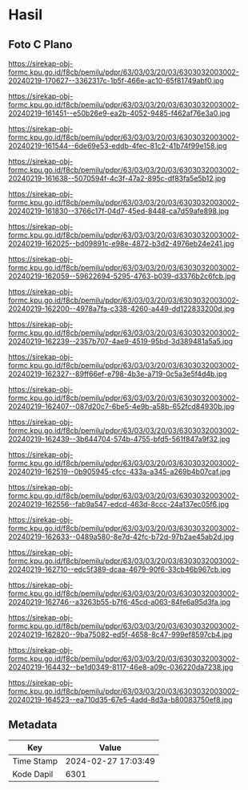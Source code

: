 # Hasil

## Foto C Plano

https://sirekap-obj-formc.kpu.go.id/f8cb/pemilu/pdpr/63/03/03/20/03/6303032003002-20240219-170627--3362317c-1b5f-466e-ac10-65f81749abf0.jpg

https://sirekap-obj-formc.kpu.go.id/f8cb/pemilu/pdpr/63/03/03/20/03/6303032003002-20240219-161451--e50b26e9-ea2b-4052-9485-f462af76e3a0.jpg

https://sirekap-obj-formc.kpu.go.id/f8cb/pemilu/pdpr/63/03/03/20/03/6303032003002-20240219-161544--6de69e53-eddb-4fec-81c2-41b74f99e158.jpg

https://sirekap-obj-formc.kpu.go.id/f8cb/pemilu/pdpr/63/03/03/20/03/6303032003002-20240219-161638--5070594f-4c3f-47a2-895c-df83fa5e5b12.jpg

https://sirekap-obj-formc.kpu.go.id/f8cb/pemilu/pdpr/63/03/03/20/03/6303032003002-20240219-161830--3766c17f-04d7-45ed-8448-ca7d59afe898.jpg

https://sirekap-obj-formc.kpu.go.id/f8cb/pemilu/pdpr/63/03/03/20/03/6303032003002-20240219-162025--bd09891c-e98e-4872-b3d2-4976eb24e241.jpg

https://sirekap-obj-formc.kpu.go.id/f8cb/pemilu/pdpr/63/03/03/20/03/6303032003002-20240219-162059--59622694-5295-4763-b039-d3376b2c6fcb.jpg

https://sirekap-obj-formc.kpu.go.id/f8cb/pemilu/pdpr/63/03/03/20/03/6303032003002-20240219-162200--4978a7fa-c338-4260-a449-dd122833200d.jpg

https://sirekap-obj-formc.kpu.go.id/f8cb/pemilu/pdpr/63/03/03/20/03/6303032003002-20240219-162239--2357b707-4ae9-4519-95bd-3d389481a5a5.jpg

https://sirekap-obj-formc.kpu.go.id/f8cb/pemilu/pdpr/63/03/03/20/03/6303032003002-20240219-162327--89ff66ef-e798-4b3e-a719-0c5a3e5f4d4b.jpg

https://sirekap-obj-formc.kpu.go.id/f8cb/pemilu/pdpr/63/03/03/20/03/6303032003002-20240219-162407--087d20c7-6be5-4e9b-a58b-652fcd84930b.jpg

https://sirekap-obj-formc.kpu.go.id/f8cb/pemilu/pdpr/63/03/03/20/03/6303032003002-20240219-162439--3b644704-574b-4755-bfd5-561f847a9f32.jpg

https://sirekap-obj-formc.kpu.go.id/f8cb/pemilu/pdpr/63/03/03/20/03/6303032003002-20240219-162519--0b905945-cfcc-433a-a345-a269b4b07caf.jpg

https://sirekap-obj-formc.kpu.go.id/f8cb/pemilu/pdpr/63/03/03/20/03/6303032003002-20240219-162556--fab9a547-edcd-463d-8ccc-24a137ec05f6.jpg

https://sirekap-obj-formc.kpu.go.id/f8cb/pemilu/pdpr/63/03/03/20/03/6303032003002-20240219-162633--0489a580-8e7d-42fc-b72d-97b2ae45ab2d.jpg

https://sirekap-obj-formc.kpu.go.id/f8cb/pemilu/pdpr/63/03/03/20/03/6303032003002-20240219-162710--edc5f389-dcaa-4679-90f6-33cb46b967cb.jpg

https://sirekap-obj-formc.kpu.go.id/f8cb/pemilu/pdpr/63/03/03/20/03/6303032003002-20240219-162746--a3263b55-b7f6-45cd-a063-84fe6a95d3fa.jpg

https://sirekap-obj-formc.kpu.go.id/f8cb/pemilu/pdpr/63/03/03/20/03/6303032003002-20240219-162820--9ba75082-ed5f-4658-8c47-999ef8597cb4.jpg

https://sirekap-obj-formc.kpu.go.id/f8cb/pemilu/pdpr/63/03/03/20/03/6303032003002-20240219-164432--be1d0349-8117-46e8-a09c-036220da7238.jpg

https://sirekap-obj-formc.kpu.go.id/f8cb/pemilu/pdpr/63/03/03/20/03/6303032003002-20240219-164523--ea710d35-67e5-4add-8d3a-b80083750ef8.jpg


## Metadata

| Key        | Value               |
| ---------- | ------------------- |
| Time Stamp | 2024-02-27 17:03:49 |
| Kode Dapil | 6301                |



